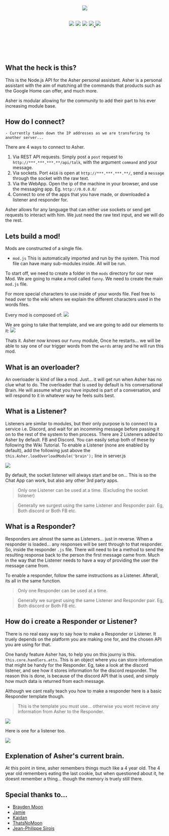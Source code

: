<p align="center" style="margin-top: -25px;">
  <img src="https://raw.githubusercontent.com/crazywolf132/AsherAPI/master/img/bg.png">
</p>
<h2 align="center">
    <a href="https://circleci.com/gh/crazywolf132/AsherAPI"><img src="https://forthebadge.com/images/badges/60-percent-of-the-time-works-every-time.svg"/></a>
    <a href="#"><img src="https://forthebadge.com/images/badges/built-with-love.svg" /></a>
    <a class="badge-align" href="https://www.codacy.com/app/crazywolf132/AsherAPI?utm_source=github.com&amp;utm_medium=referral&amp;utm_content=crazywolf132/AsherAPI&amp;utm_campaign=Badge_Grade"><img src="https://forthebadge.com/images/badges/for-you.svg"/></a>
    <a href=""./LICENSE">
    <img src="https://forthebadge.com/images/badges/certified-cousin-terio.svg"/>
    </a>
    <a href="https://discord.gg/DUk9yCa">
    <img src="https://img.shields.io/discord/102860784329052160.svg" />
    </a>
</h2>
<br />
<br />
<br />
<br />

## What the heck is this?
This is the Node.js API for the Asher personal assistant. Asher is a personal assistant with the aim of matching all the commands that products such as the Google Home can offer, and much more.

Asher is modular allowing for the community to add their part to his ever increasing module base.

## How do I connect?

`- Currently taken down the IP addresses as we are transfering to another server...`

There are 4 ways to connect to Asher.
1. Via REST API requests. Simply post a `post` request to `http://***.***.***.**/api/talk`, with the argument `command` and your message.
2. Via sockets. Port `4416` is open at `http://***.***.***.**/`, send a `message` through the socket with the raw text.
3. Via the WebApp. Open the ip of the machine in your browser, and use the messaging app. Eg. `http://0.0.0.0/`
4. Connect to one of the apps that you have made, or downloaded a listener and responder for.

Asher allows for any language that can either use sockets or send get requests to interact with him. We just need the raw text input, and we will do the rest.

## Lets build a mod!
Mods are constructed of a single file.
- `mod.js` This is automatically imported and run by the system. This mod file can have many sub-modules inside. All will be run.

To start off, we need to create a folder in the `mods` directory for our new Mod.
We are going to make a mod called `funny`.
We need to create the main `mod.js` file.

For more special characters to use inside of your words file. Feel free to head over to the wiki where we explain the different characters used in the words files.

Every mod is composed of:
<a href="https://raw.githubusercontent.com/crazywolf132/AsherAPI/master/mods/basicMods/mod.js">
<img src="https://raw.githubusercontent.com/crazywolf132/AsherAPI/master/img/mod_skeleton.png">
</a>

We are going to take that template, and we are going to add our elements to it:
<a href='https://github.com/crazywolf132/AsherAPI/blob/master/mods/funny/mod.js'>
<img src="https://raw.githubusercontent.com/crazywolf132/AsherAPI/master/img/our_mod.png">
</a>

Thats it. Asher now knows our `Funny` module, Once he restarts... we will be able to say one of our trigger words from the `words` array and he will run this mod.

## What is an overloader?
An overloader is kind of like a mod. Just... it will get run when Asher has no clue what to do.
The overloader that is used by default is his conversational Brain. He will assume what you have inputed
is part of a conversation, and will respond to it in whatever way he feels suits best.

## What is a Listener?
Listeners are similar to modules, but their only purpose is to connect to a service i.e. Discord, and wait for an incomming message before passing it on to the rest of the system to then process. There are 2 Listeners added to Asher by default. FB and Discord. You can easily setup both of these by following the Wiki Tutorial.
To enable a Listener (none are enabled by default), add the following just above the `this.Asher.loadOverloadModule('brain');` line in server.js

<img src="https://raw.githubusercontent.com/crazywolf132/AsherAPI/master/img/handlers.png" />

By default, the socket listener will always start and be on... This is so the Chat App can work, but also any other 3rd party apps.

> Only one Listener can be used at a time. (Excluding the socket listener)

> Generally we surgest using the same Listener and Responder pair. Eg, Both discord or Both FB etc.

## What is a Responder?
Responders are almost the same as Listeners... just in reverse. When a responder is loaded... any responses will be sent through to that responder. So, inside the responder `.js` file. There will need to be a method to send the resulting response back to the person the first message came from. Much in the way that the Listener needs to have a way of providing the user the message came from.

To enable a responder, follow the same instructions as a Listener. Afterall, its all in the same function.

> Only one Responder can be used at a time.

> Generally we surgest using the same Listener and Responder pair. Eg, Both discord or Both FB etc.

## How do i create a Responder or Listener?
There is no real easy way to say how to make a Responder or Listener. It truely depends on the platform you are making one for, and the chosen API you are using for that.

One handy feature Asher has, to help you on this journy is this. `this.core.handlers.atts`. This is an object where you can store information that might be handy for the Responder. Eg, take a look at the discord listener, and see how it stores information for the discord responder. The reason this is done, is because of the discord API that is used, and simply how much data is returned from each message.

Although we cant really teach you how to make a responder here is a basic Responder template though.
> This is the template you must use... otherwise you wont recieve any information from Asher to the Responder.

<img src="https://raw.githubusercontent.com/crazywolf132/AsherAPI/master/img/responder_template.png" />

Here is one for a listener too.

<img src="https://raw.githubusercontent.com/crazywolf132/AsherAPI/master/img/listener_template.png" />


## Explenation of Asher's current brain.
At this point in time, asher remembers things much like a 4 year old.
The 4 year old remembers eating the last cookie, but when questioned about it, he doesnt remember a thing... though the memory is truely still there.

## Special thanks to...
- [Brayden Moon](https://github.com/crazywolf132)
- [Jamie](https://github.com/jsProj)
- [Kaidan](https://github.com/imnotbad/)
- [ThatsNoMoon](http://github.com/ThatsNoMoon)
- [Jean-Philippe Sirois](https://github.com/veksen)
